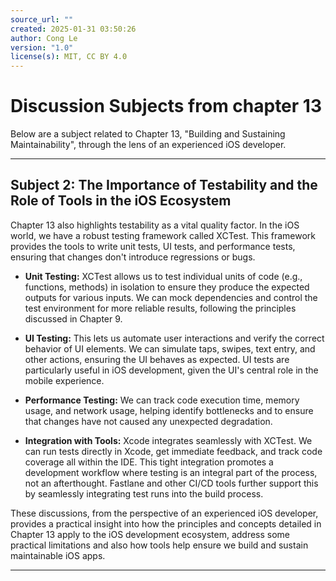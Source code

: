 ```yaml
---
source_url: ""
created: 2025-01-31 03:50:26
author: Cong Le
version: "1.0"
license(s): MIT, CC BY 4.0
---
```


# Discussion Subjects from chapter 13


Below are a subject related to Chapter 13, "Building and Sustaining Maintainability", through the lens of an experienced iOS developer.

---

## Subject 2: The Importance of Testability and the Role of Tools in the iOS Ecosystem

Chapter 13 also highlights testability as a vital quality factor.   In the iOS world, we have a robust testing framework called XCTest.  This framework provides the tools to write unit tests, UI tests, and performance tests, ensuring that changes don't introduce regressions or bugs.

*    **Unit Testing:**  XCTest allows us to test individual units of code (e.g., functions, methods) in isolation to ensure they produce the expected outputs for various inputs.  We can mock dependencies and control the test environment for more reliable results, following the principles discussed in Chapter 9.
*    **UI Testing:** This lets us automate user interactions and verify the correct behavior of UI elements. We can simulate taps, swipes, text entry, and other actions, ensuring the UI behaves as expected. UI tests are particularly useful in iOS development, given the UI's central role in the mobile experience.

*    **Performance Testing:**  We can track code execution time, memory usage, and network usage, helping identify bottlenecks and to ensure that changes have not caused any unexpected degradation.
*    **Integration with Tools:**  Xcode integrates seamlessly with XCTest. We can run tests directly in Xcode, get immediate feedback, and track code coverage all within the IDE. This tight integration promotes a development workflow where testing is an integral part of the process, not an afterthought.  Fastlane and other CI/CD tools further support this by seamlessly integrating test runs into the build process.

These discussions, from the perspective of an experienced iOS developer, provides a practical insight into how the principles and concepts detailed in Chapter 13 apply to the iOS development ecosystem, address some practical limitations and also how tools help ensure we build and sustain maintainable iOS apps.


----
